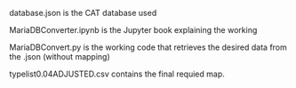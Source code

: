 database.json is the CAT database used

MariaDBConverter.ipynb is the Jupyter book explaining the working

MariaDBConvert.py is the working code that retrieves the desired data from the .json (without mapping)

typelist0.04ADJUSTED.csv contains the final requied map.

